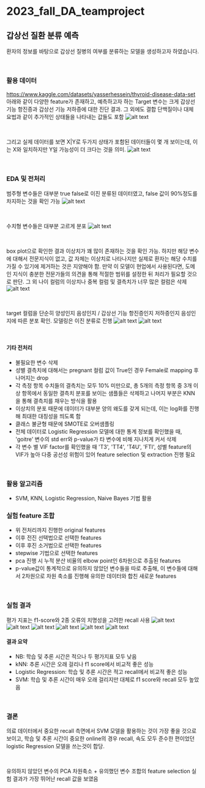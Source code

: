 # 2023_fall_DA_teamproject


## 갑상선 질환 분류 예측

환자의 정보를 바탕으로 갑상선 질병의 여부를 분류하는 모델을 생성하고자 하였습니다.

<br>

### 활용 데이터
https://www.kaggle.com/datasets/yasserhessein/thyroid-disease-data-set \
아래와 같이 다양한 feature가 존재하고, 예측하고자 하는 Target 변수는 크게 갑상선 기능 항진증과 갑상선 기능 저하증에 대한 진단 결과. 그 외에도 결합 단백질이나 대체 요법과 같이 추가적인 상태들을 나타내는 값들도 포함
![alt text](image-6.png)

<br>

그리고 실제 데이터를 보면 X|Y로 두가지 상태가 포함된 데이터들이 몇 개 보이는데, 
이는 X와 일치하지만 Y일 가능성이 더 크다는 것을 의미.
![alt text](image-7.png)


<br>

### EDA 및 전처리

범주형 변수들은 대부분 true false로 이진 분류된
데이터였고, false 값이 90%정도를 차지하는 것을 확인 가능
![alt text](image-8.png)

<br>

수치형 변수들은 대부분 고르게 분포 
![alt text](image-9.png)

<br>

box plot으로 확인한 결과 이상치가 꽤 많이 존재하는 것을 확인 가능. 하지만 해당 변수에 대해서 전문지식이 없고, 값 자체는 이상치로 나타나지만 실제로 환자는 해당 수치를 가질 수 있기에 제거하는 것은 지양해야 함. 만약 이 모델이 현업에서 사용된다면, 도메인 지식이 충분한 전문가들의 의견을 통해 적절한 범위를 설정한 뒤 처리가 필요할 것으로 판단. 그 외 나이 컬럼의 이상치나 중복 컬럼 및 결측치가 너무 많은 컬럼은 삭제
![alt text](image-10.png)

<br>

target 컬럼을 단순히 양성인지 음성인지 / 갑상선 기능 항진증인지 저하증인지 음성인지에 따른 분포 확인. 모델링은 이진 분류로 진행
![alt text](image-11.png)
![alt text](image-12.png)

<br>

#### 기타 전처리
- 불필요한 변수 삭제
- 성별 결측치에 대해서는 pregnant 컬럼 값이 True인 경우 Female로 mapping 후 나머지는 drop
- 각 측정 항목 수치들의 결측치는 모두 10% 미만으로, 총 5개의 측정 항목 중 3개 이상 항목에서 동일한 결측치 분포를 보이는 샘플들은 삭제하고 나머지 부분은 KNN 을 통해 결측치를 채우는 방식을 활용
- 이상치의 분포 때문에 데이터가 대부분 양의 왜도를 갖게 되는데, 이는 log화를 진행해 최대한 대칭성을 띄도록 함
- 클래스 불균형 때문에 SMOTE로 오버샘플링
- 전체 데이터로 Logistic Regression 모델에 대한 통계 정보를 확인했을 때, 'goitre' 변수의 std err와 p-value가 타 변수에 비해 지나치게 커서 삭제
- 각 변수 별 VIF factor를 확인했을 때 'T3', 'TT4', 'T4U', 'FTI', 성별 feature의 VIF가 높아 다중 공선성 위험이 있어 feature selection 및 extraction 진행 필요 


<br>

### 활용 알고리즘
- SVM, KNN, Logistic Regression, Naive Bayes 기법 활용


### 실험 feature 조합
- 위 전처리까지 진행한 original features
- 이후 전진 선택법으로 선택한 features
- 이후 후진 소거법으로 선택한 features
- stepwise 기법으로 선택한 features
- pca 진행 시 누적 분산 비율의 elbow point인 6차원으로 추출된 features
- p-value값이 통계적으로 유의하지 않았던 변수들을 따로 추출해, 이 변수들에 대해서 2차원으로 차원 축소를 진행해 유의한 데이터와 합친 새로운 features


<br>

### 실험 결과
평가 지표는 f1-score와 2종 오류의 치명성을 고려한 recall 사용
![alt text](image-13.png)
![alt text](image-14.png)
![alt text](image-15.png)
![alt text](image-16.png)
![alt text](image-17.png)
![alt text](image-18.png)

#### 결과 요약
- NB: 학습 및 추론 시간은 적으나 두 평가지표 모두 낮음
- kNN: 추론 시간은 오래 걸리나 f1 score에서 비교적 좋은 성능
- Logistic Regression: 학습 및 추론 시간은 적고 recall에서 비교적 좋은 성능
- SVM: 학습 및 추론 시간이 매우 오래 걸리지만 대체로 f1 score와 recall 모두 높았음

<br>

### 결론

의료 데이터에서 중요한 recall 측면에서 SVM 모델을 활용하는 것이 가장 좋을 것으로 보이고, 학습 및 추론 시간이 중요한 online의 경우 recall, 속도 모두 준수한 편이었던 logistic Regression 모델을 쓰는것이 합당.

<br>

유의하지 않았던 변수의 PCA 차원축소 + 유의했던 변수 조합의 feature selection 실험 결과가 가장 뛰어난 recall 값을 보였음
